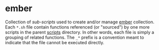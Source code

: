 ember
=====

Collection of _sub-scripts_ used to create and/or manage [ember](../../../fiddles/ember) collection.
Each `*.sh` file contain functions referenced (or "sourced") by one more scripts in the parent [scripts](../..)
directory.  In other words, each file is simply a grouping of related functions.  The `_*` prefix is
a convention meant to indicate that the file cannot be executed directly.

